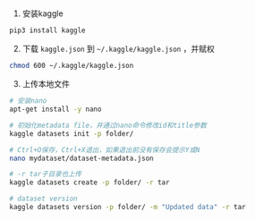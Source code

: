 ## 

1. 安装kaggle

```sh
pip3 install kaggle
```

2. 下载 `kaggle.json` 到 `~/.kaggle/kaggle.json` ，并赋权

```sh
chmod 600 ~/.kaggle/kaggle.json
```

3. 上传本地文件

```sh
# 安装nano
apt-get install -y nano

# 初始化metadata file，并通过nano命令修改id和title参数
kaggle datasets init -p folder/

# Ctrl+O保存，Ctrl+X退出，如果退出前没有保存会提示Y或N
nano mydataset/dataset-metadata.json

# -r tar子目录也上传
kaggle datasets create -p folder/ -r tar

# dataset version
kaggle datasets version -p folder/ -m "Updated data" -r tar
```

